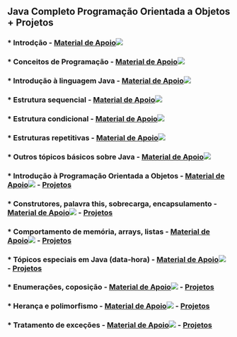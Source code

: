 ## Java Completo Programação Orientada a Objetos + Projetos

### * Introdção - [Material de Apoio](https://github.com/DeveloperMobile/java_completo/tree/main/Material%20de%20Apoio/01%20-%20Introdu%C3%A7%C3%A3o)![](/home/tiago/Imagens/livros.png)

### * Conceitos de Programação - [Material de Apoio](https://github.com/DeveloperMobile/java_completo/tree/main/Material%20de%20Apoio/02%20-%20Conceitos%20de%20Programa%C3%A7%C3%A3o)![](/home/tiago/Imagens/livros.png)

### * Introdução à linguagem Java - [Material de Apoio](https://github.com/DeveloperMobile/java_completo/tree/main/Material%20de%20Apoio/03%20-%20Conceitos%20de%20Programa%C3%A7%C3%A3o)![](/home/tiago/Imagens/livros.png)

### * Estrutura sequencial - [Material de Apoio](https://github.com/DeveloperMobile/java_completo/tree/main/Material%20de%20Apoio/04%20-%20Conceitos%20de%20Programa%C3%A7%C3%A3o)![](/home/tiago/Imagens/livros.png)

### * Estrutura condicional - [Material de Apoio](https://github.com/DeveloperMobile/java_completo/tree/main/Material%20de%20Apoio/05%20-%20Conceitos%20de%20Programa%C3%A7%C3%A3o)![](/home/tiago/Imagens/livros.png)

### * Estruturas repetitivas - [Material de Apoio](https://github.com/DeveloperMobile/java_completo/tree/main/Material%20de%20Apoio/06%20-%20Conceitos%20de%20Programa%C3%A7%C3%A3o)![](/home/tiago/Imagens/livros.png)

### * Outros tópicos básicos sobre Java - [Material de Apoio](https://github.com/DeveloperMobile/java_completo/tree/main/Material%20de%20Apoio/07%20-%20Conceitos%20de%20Programa%C3%A7%C3%A3o)![](/home/tiago/Imagens/livros.png)

### * Introdução à Programação Orientada a Objetos - [Material de Apoio](https://github.com/DeveloperMobile/java_completo/tree/main/Material%20de%20Apoio/08%20-%20Conceitos%20de%20Programa%C3%A7%C3%A3o)![](/home/tiago/Imagens/livros.png) - [Projetos](https://github.com/DeveloperMobile/java_completo/tree/main/Projetos/08%20-%20Introdu%C3%A7%C3%A3o%20a%20POO)

### * Construtores, palavra this, sobrecarga, encapsulamento - [Material de Apoio](https://github.com/DeveloperMobile/java_completo/tree/main/Material%20de%20Apoio/09%20-%20Conceitos%20de%20Programa%C3%A7%C3%A3o)![](/home/tiago/Imagens/livros.png) - [Projetos](https://github.com/DeveloperMobile/java_completo/tree/main/Projetos/09%20-%20Construtores)

### *  Comportamento de memória, arrays, listas - [Material de Apoio](https://github.com/DeveloperMobile/java_completo/tree/main/Material%20de%20Apoio/10%20-%20Conceitos%20de%20Programa%C3%A7%C3%A3o)![](/home/tiago/Imagens/livros.png) - [Projetos](https://github.com/DeveloperMobile/java_completo/tree/main/Projetos/10%20-%20Comportamento%20de%20memoria)

### * Tópicos especiais em Java (data-hora) - [Material de Apoio](https://github.com/DeveloperMobile/java_completo/tree/main/Material%20de%20Apoio/11%20-%20Conceitos%20de%20Programa%C3%A7%C3%A3o)![](/home/tiago/Imagens/livros.png) - [Projetos](https://github.com/DeveloperMobile/java_completo/tree/main/Projetos/11%20-%20Topicos%20especiais)

### * Enumerações, coposição - [Material de Apoio](https://github.com/DeveloperMobile/java_completo/tree/main/Material%20de%20Apoio/12%20-%20Conceitos%20de%20Programa%C3%A7%C3%A3o)![](/home/tiago/Imagens/livros.png) - [Projetos](https://github.com/DeveloperMobile/java_completo/tree/main/Projetos/12%20-%20Enumeracoes/enumeracoes)

### * Herança e polimorfismo - [Material de Apoio](https://github.com/DeveloperMobile/java_completo/tree/main/Material%20de%20Apoio/14%20-%20Conceitos%20de%20Programa%C3%A7%C3%A3o)![](/home/tiago/Imagens/livros.png) - [Projetos](https://github.com/DeveloperMobile/java_completo/tree/main/Projetos/13%20-%20%20Heranca/heranca)

### * Tratamento de exceções - [Material de Apoio](https://github.com/DeveloperMobile/java_completo/tree/main/Material%20de%20Apoio/13%20-%20Conceitos%20de%20Programa%C3%A7%C3%A3o)![](/home/tiago/Imagens/livros.png) - [Projetos](https://github.com/DeveloperMobile/java_completo/tree/main/Projetos/14%20-%20Excecoes/excecoes)
